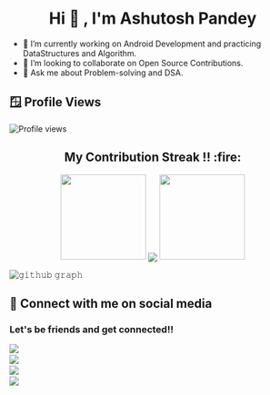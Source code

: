 <h1 align="center">Hi  👋 , I'm Ashutosh Pandey</h1>



- 🔭 I’m currently working on Android Development and practicing DataStructures and Algorithm.
- 👯 I’m looking to collaborate on Open Source Contributions.
- 💬 Ask me about Problem-solving and DSA.

## 🪟 Profile Views 
 ![Profile views](https://gpvc.arturio.dev/ashupandey1620) 
 <br>
 <h2 align="center">My Contribution Streak !! :fire:</h2>

<p align="center">
   <a>
   <img height="150" width="150" src="https://user-images.githubusercontent.com/85965606/194883377-48faf476-56b7-4550-8574-844f2ca8baca.png">
   <img align="center" src="https://github-readme-streak-stats.herokuapp.com/?user=ashupandey1620&theme=dark&hide_border=true"/>
   <img height="150" width="150" src="https://user-images.githubusercontent.com/85965606/194883387-b4d3b9f8-d432-4b77-8aab-77c6ed120e31.png"> 
   </a>
</p>





![𝚐𝚒𝚝𝚑𝚞𝚋 𝚐𝚛𝚊𝚙𝚑](https://ghactivity.mrayush.me/graph?username=ashupandey1620&theme=react-dark&hide_border=true&area=true)




 ## 📲 Connect with me on social media
<p><h3> Let's be friends and get connected!!  </p></h3>
<p align="left">


<p align="left">
   <!-- ---------------------------------------------------------------- -->
    <a target="_blank"href="https://github.com/ashupandey1620"><img src="https://img.shields.io/badge/GitHub-black.svg?&style=for-the-badge&logo=github&logoColor=white" /></a>&nbsp;&nbsp;&nbsp;&nbsp;<br/>
   <a href="https://twitter.com/Ashutos97972624"><img src="https://img.shields.io/badge/-TWITTER-1ca0f1?&style=for-the-badge&logo=twitter&logoColor=white"/></a>&nbsp;&nbsp;&nbsp;&nbsp;<br/>
   <a target="_blank"href="https://www.linkedin.com/in/ashupandey1620/"><img src="https://img.shields.io/badge/linkedin-%230077B5.svg?&style=for-the-badge&logo=linkedin&logoColor=white" /></a>&nbsp;&nbsp;&nbsp;&nbsp;<br/>
    <a target="_blank"href="https://www.instagram.com/ashupandey1620?r=nametag"><img src="https://img.shields.io/badge/-INSTAGRAM-cc0099?&style=for-the-badge&logo=instagram&logoColor=white" /></a>&nbsp;&nbsp;&nbsp;&nbsp;<br/>
   <!-- ---------------------------------------------------------------- -->
</p>

<!---
ashupandey1620/ashupandey1620 is a ✨ special ✨ repository because its `README.md` (this file) appears on your GitHub profile.
You can click the Preview link to take a look at your changes.
--->
